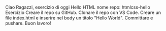 Ciao Ragazzi,
esercizio di oggi Hello HTML
nome repo: htmlcss-hello
Esercizio
Creare il repo su GitHub.
Clonare il repo con VS Code.
Creare un file index.html e inserire nel body un titolo "Hello World".
Committare e pushare.
Buon lavoro!
